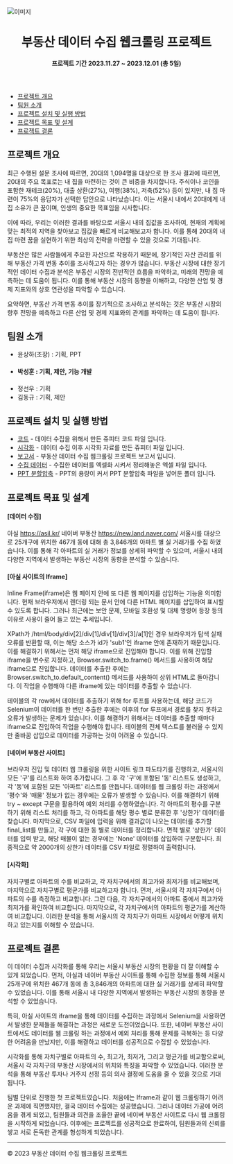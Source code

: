 <!DOCTYPE html>
<html lang="ko">
<head>
<meta charset="UTF-8">
<meta name="viewport" content="width=device-width, initial-scale=1.0">
</head>
<body>
<img src="https://postfiles.pstatic.net/MjAyNDAyMTJfMTk0/MDAxNzA3NzQ0NzIzNjg2.zUuIGxPIZCQPUg23PVT-EOhgNQHuIuQUsQgBokvoxxsg.xVymN5CpecemPec-fFW_oV6lUdlfGRyThKWdYyTbfg4g.PNG.shmi1234/%EB%B6%80%EB%8F%99%EC%82%B0_PPT.png?type=w773" alt="이미지">
<header>
  <h1>부동산 데이터 수집 웹크롤링 프로젝트</h1>
  <h4>프로젝트 기간 2023.11.27 ~ 2023.12.01 (총 5일)</h4>
</header>

<nav>
  <ul>
    <li><a href="#section1">프로젝트 개요</a></li>
    <li><a href="#section2">팀원 소개</a></li>
    <li><a href="#section3">프로젝트 설치 및 실행 방법</a></li>
    <li><a href="#section4">프로젝트 목표 및 설계</a></li>
    <li><a href="#section5">프로젝트 결론</a></li>
  </ul>
</nav>

<main>
  <section id="section1">
    <h2>프로젝트 개요</h2>
    <p>
       최근 수행된 설문 조사에 따르면, 20대의 1,094명을 대상으로 한 조사 결과에 따르면, 20대의 주요 목표로는 내 집을 마련하는 것이 큰 비중을 차지합니다. 주식이나 코인을 포함한 재테크(20%), 대출 상환(27%), 여행(38%), 저축(52%) 등이 있지만, 내 집 마련이 75%의 응답자가 선택한 답안으로 나타났습니다. 이는 서울시 내에서 20대에게 내 집 소유가 큰 꿈이며, 인생의 중요한 목표임을 시사합니다.

이에 따라, 우리는 이러한 결과를 바탕으로 서울시 내의 집값을 조사하여, 현재의 계획에 맞는 최적의 지역을 찾아보고 집값을 빠르게 비교해보고자 합니다. 이를 통해 20대의 내 집 마련 꿈을 실현하기 위한 최상의 전략을 마련할 수 있을 것으로 기대됩니다.

부동산은 많은 사람들에게 주요한 자산으로 작용하기 때문에, 장기적인 자산 관리를 위해 부동산 가격 변동 추이를 조사하고자 하는 경우가 많습니다.
부동산 시장에 대한 장기적인 데이터 수집과 분석은 부동산 시장의 전반적인 흐름을 파악하고, 미래의 전망을 예측하는 데 도움이 됩니다. 이를 통해 부동산 시장의 동향을 이해하고, 다양한 산업 및 경제 지표와의 상호 연관성을 파악할 수 있습니다.

요약하면, 부동산 가격 변동 추이를 장기적으로 조사하고 분석하는 것은 부동산 시장의 향후 전망을 예측하고 다른 산업 및 경제 지표와의 관계를 파악하는 데 도움이 됩니다.
    </p>
  </section>
  
  <section id="section2">
    <h2>팀원 소개</h2>
     <ul>
      <li>윤상하(조장) : 기획, PPT</li>
      <li><h4>박성훈 : 기획, 제안, 기능 개발</h4></li>
      <li>정선우 : 기획</li>
      <li>김동규 : 기획, 제안</li>
    </ul>
  </section>

<section id="section3">
  <h2>프로젝트 설치 및 실행 방법</h2>
  <ul>
    <li><a href="Project01.ipynb">코드</a> - 데이터 수집을 위해서 만든 쥬피터 코드 파일 입니다.</li>
    <li><a href="Project Pandas.ipynb">시각화</a> - 데이터 수집 이후 시각화 자료를 만든 쥬피터 파일 입니다.</li>
    <li><a href="프로젝트_보고서_박성훈.hwp">보고서</a> - 부동산 데이터 수집 웹크롤링 프로젝트 보고서 입니다.</li>
    <li><a href="서울시 아파트 상한가.xlsx">수집 데이터</a> - 수집한 데이터를 엑셀화 시켜서 정리해놓은 엑셀 파일 입니다.</li>
    <li><a href="https://github.com/shmi1234/Web-Crawling-Projects/tree/main/PPT%20%EB%B6%84%ED%95%A0%EC%95%95%EC%B6%95">PPT 분할압축<a>
      - PPT의 용량이 커서 PPT 분할압축 파일을 넣어둔 폴더 입니다.</li>
  </ul>
</section>

<section id="section4">
  <h2>프로젝트 목표 및 설계</h2>
  <h4>[데이터 수집]</h4>
  <p>
    아실 <a href="https://asil.kr/">https://asil.kr/</a> 네이버 부동산 <a href="https://new.land.naver.com/">https://new.land.naver.com/</a>
    서울시를 대상으로 25개구에 위치한 467개 동에 대해 총 3,846개의 아파트 별 실 거래가를 수집 하였습니다. 이를 통해 각 아파트의 실 거래가 정보를 상세히 파악할 수 있으며, 서울시 내의 다양한 지역에서 발생하는 부동산 시장의 동향을 분석할 수 있습니다.
  </p>
  <h4>[아실 사이트의 Iframe]</h4>
  <p>
    Inline Frame(iframe)은 웹 페이지 안에 또 다른 웹 페이지를 삽입하는 기능을 의미합니다. 현재 브라우저에서 렌더링 되는 문서 안에 다른 HTML 페이지를 삽입하여 표시할 수 있도록 합니다. 그러나 최근에는 보안 문제, 모바일 호환성 및 대체 명령어 등장 등의 이유로 사용이 줄어 들고 있는 추세입니다.
  </p>
  <p>
    XPath가 /html/body/div[2]/div[1]/div[1]/div[3]/a[1]인 경우 브라우저가 탐색 실패 오류를 반환할 때, 이는 해당 소스가 id가 'sub1'인 iframe 안에 존재하기 때문입니다. 이를 해결하기 위해서는 먼저 해당 iframe으로 진입해야 합니다. 이를 위해 진입할 iframe을 변수로 지정하고, Browser.switch_to.frame() 메서드를 사용하여 해당 iframe으로 진입합니다. 데이터를 추출한 후에는 Browser.switch_to.default_content() 메서드를 사용하여 상위 HTML로 돌아갑니다. 이 작업을 수행해야 다른 iframe에 있는 데이터를 추출할 수 있습니다.
  </p>
  <p>
    테이블의 각 row에서 데이터를 추출하기 위해 for 루프를 사용하는데, 해당 코드가 Selenium이 데이터를 한 번만 추출한 후에는 이후의 for 루프에서 경로를 찾지 못하고 오류가 발생하는 문제가 있습니다. 이를 해결하기 위해서는 데이터를 추출할 때마다 iframe으로 진입하여 작업을 수행해야 합니다. 테이블의 전체 텍스트를 불러올 수 있지만 줄바꿈 삽입으로 데이터를 가공하는 것이 어려울 수 있습니다.
  </p>
  <h4>[네이버 부동산 사이트]</h4>
  <p>
    브라우저 진입 및 데이터 웹 크롤링을 위한 사이트 링크 파도타기를 진행하고, 서울시의 모든 '구'를 리스트화 하여 추가합니다. 그 후 각 '구'에 포함된 '동' 리스트도 생성하고, 각 '동'에 포함된 모든 '아파트' 리스트를 만듭니다. 데이터를 웹 크롤링 하는 과정에서 '평수'와 '매물' 정보가 없는 경우에는 오류가 발생할 수 있습니다. 이를 해결하기 위해 try ~ except 구문을 활용하여 예외 처리를 수행하였습니다. 각 아파트의 평수를 구분하기 위해 리스트 처리를 하고, 각 아파트를 해당 평수 별로 분류한 후 '상한가' 데이터를 찾습니다. 마지막으로, CSV 파일에 입력을 위해 결과값이 나오는 데이터를 추가할 final_list를 만들고, 각 구에 대한 동 별로 데이터를 정리합니다. 면적 별로 '상한가' 데이터를 입력 받고, 해당 매물이 없는 경우에는 'None' 데이터를 삽입하여 구분합니다. 최종적으로 약 2000개의 상한가 데이터를 CSV 파일로 정렬하여 출력합니다. 
  </p>
  <h4>[시각화]</h4>
  <p>
    자치구별로 아파트의 수를 비교하고, 각 자치구에서의 최고가와 최저가를 비교해보며, 마지막으로 자치구별로 평균가를 비교하고자 합니다. 먼저, 서울시의 각 자치구에서 아파트의 수를 측정하고 비교합니다. 그런 다음, 각 자치구에서의 아파트 중에서 최고가와 최저가를 확인하여 비교합니다. 마지막으로, 각 자치구에서의 아파트의 평균가를 계산하여 비교합니다. 이러한 분석을 통해 서울시의 각 자치구가 아파트 시장에서 어떻게 위치하고 있는지를 이해할 수 있습니다.
  </p>
</section>

<section id="section5">
  <h2>프로젝트 결론</h2>
  <p>
    이 데이터 수집과 시각화를 통해 우리는 서울시 부동산 시장의 현황을 더 잘 이해할 수 있게 되었습니다. 먼저, 아실과 네이버 부동산 사이트를 통해 수집한 정보를 통해 서울시 25개구에 위치한 467개 동에 총 3,846개의 아파트에 대한 실 거래가를 상세히 파악할 수 있었습니다. 이를 통해 서울시 내 다양한 지역에서 발생하는 부동산 시장의 동향을 분석할 수 있었습니다.

특히, 아실 사이트의 iframe을 통해 데이터를 수집하는 과정에서 Selenium을 사용하면서 발생한 문제들을 해결하는 과정은 새로운 도전이었습니다. 또한, 네이버 부동산 사이트에서도 데이터를 웹 크롤링 하는 과정에서 예외 처리를 통해 문제를 극복하는 등 다양한 어려움을 만났지만, 이를 해결하고 데이터를 성공적으로 수집할 수 있었습니다.

시각화를 통해 자치구별로 아파트의 수, 최고가, 최저가, 그리고 평균가를 비교함으로써, 서울시 각 자치구의 부동산 시장에서의 위치와 특징을 파악할 수 있었습니다. 이러한 분석을 통해 부동산 투자나 거주지 선정 등의 의사 결정에 도움을 줄 수 있을 것으로 기대됩니다.

팀별 단위로 진행한 첫 프로젝트였습니다. 처음에는 Iframe과 같이 웹 크롤링하기 어려운 과제에 직면했지만, 결국 데이터 수집에는 성공했습니다. 그러나 데이터 가공에 어려움을 겪게 되었고, 팀원들과 의견을 조율한 끝에 네이버 부동산 사이트로 다시 웹 크롤링을 시작하게 되었습니다. 이후에는 프로젝트를 성공적으로 완료하여, 팀원들과의 신뢰를 쌓고 서로 돈독한 관계를 형성하게 되었습니다.
  </p>
</section>

</main>
<hr>
<footer>
  <p>&copy; 2023 부동산 데이터 수집 웹크롤링 프로젝트</p>
</footer>

</body>
</html>
